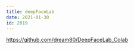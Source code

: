 ```yaml
---
title: deepFaceLab
date: 2021-01-30
id: 2019
---
```


https://github.com/dream80/DeepFaceLab_Colab

